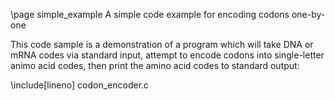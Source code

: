 \page simple_example A simple code example for encoding codons one-by-one

This code sample is a demonstration of a program which will take DNA or mRNA codes via standard input, attempt to encode codons into single-letter animo acid codes, then print the amino acid codes to standard output:

\include[lineno] codon_encoder.c

